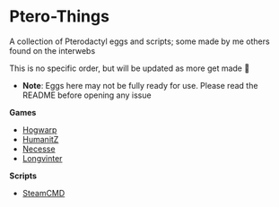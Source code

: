 # Ptero-Things
A collection of Pterodactyl eggs and scripts; some made by me others found on the interwebs

This is no specific order, but will be updated as more get made 👀
- **Note**: Eggs here may not be fully ready for use. Please read the README before opening any issue

**Games**
* [Hogwarp](Hogwarp)
* [HumanitZ](Humanitz)
* [Necesse](Necesse)
* [Longvinter](Longvinter)

**Scripts**
* [SteamCMD](Scripts/steamcmd.sh)
